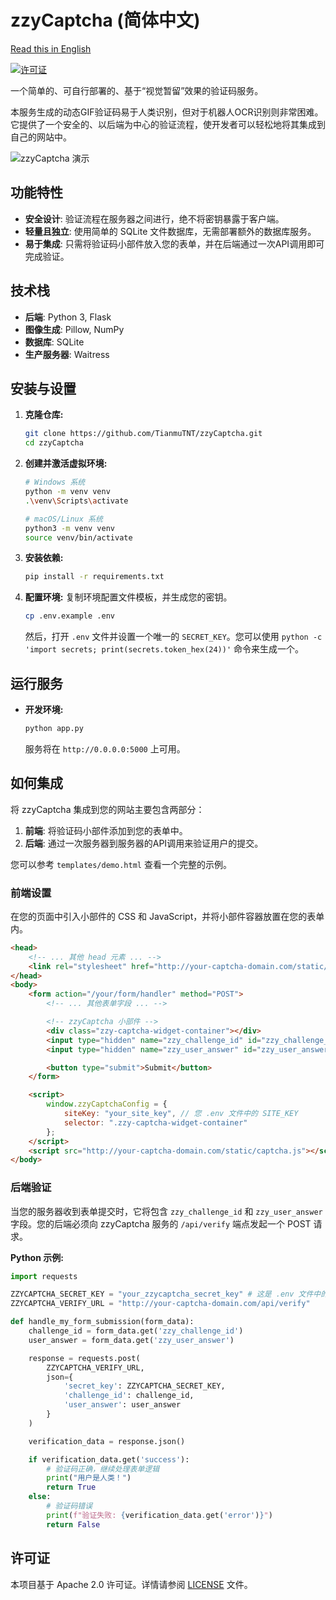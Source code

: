 # zzyCaptcha (简体中文)

[Read this in English](README.md)

[![许可证](https://img.shields.io/badge/License-Apache_2.0-blue.svg)](LICENSE)

一个简单的、可自行部署的、基于“视觉暂留”效果的验证码服务。

本服务生成的动态GIF验证码易于人类识别，但对于机器人OCR识别则非常困难。它提供了一个安全的、以后端为中心的验证流程，使开发者可以轻松地将其集成到自己的网站中。

![zzyCaptcha 演示](https://imgur.com/download/TAHDdZB) <!-- 占位符：请替换为真实的演示GIF图 -->

## 功能特性

- **安全设计**: 验证流程在服务器之间进行，绝不将密钥暴露于客户端。
- **轻量且独立**: 使用简单的 SQLite 文件数据库，无需部署额外的数据库服务。
- **易于集成**: 只需将验证码小部件放入您的表单，并在后端通过一次API调用即可完成验证。

## 技术栈

- **后端**: Python 3, Flask
- **图像生成**: Pillow, NumPy
- **数据库**: SQLite
- **生产服务器**: Waitress

## 安装与设置

1.  **克隆仓库:**
    ```bash
    git clone https://github.com/TianmuTNT/zzyCaptcha.git
    cd zzyCaptcha
    ```

2.  **创建并激活虚拟环境:**
    ```bash
    # Windows 系统
    python -m venv venv
    .\venv\Scripts\activate

    # macOS/Linux 系统
    python3 -m venv venv
    source venv/bin/activate
    ```

3.  **安装依赖:**
    ```bash
    pip install -r requirements.txt
    ```

4.  **配置环境:**
    复制环境配置文件模板，并生成您的密钥。
    ```bash
    cp .env.example .env
    ```
    然后，打开 `.env` 文件并设置一个唯一的 `SECRET_KEY`。您可以使用 `python -c 'import secrets; print(secrets.token_hex(24))'` 命令来生成一个。


## 运行服务

- **开发环境:**
  ```bash
  python app.py
  ```
  服务将在 `http://0.0.0.0:5000` 上可用。

## 如何集成

将 zzyCaptcha 集成到您的网站主要包含两部分：

1.  **前端**: 将验证码小部件添加到您的表单中。
2.  **后端**: 通过一次服务器到服务器的API调用来验证用户的提交。

您可以参考 `templates/demo.html` 查看一个完整的示例。

### 前端设置

在您的页面中引入小部件的 CSS 和 JavaScript，并将小部件容器放置在您的表单内。

```html
<head>
    <!-- ... 其他 head 元素 ... -->
    <link rel="stylesheet" href="http://your-captcha-domain.com/static/captcha-widget.css">
</head>
<body>
    <form action="/your/form/handler" method="POST">
        <!-- ... 其他表单字段 ... -->

        <!-- zzyCaptcha 小部件 -->
        <div class="zzy-captcha-widget-container"></div>
        <input type="hidden" name="zzy_challenge_id" id="zzy_challenge_id">
        <input type="hidden" name="zzy_user_answer" id="zzy_user_answer">

        <button type="submit">Submit</button>
    </form>

    <script>
        window.zzyCaptchaConfig = {
            siteKey: "your_site_key", // 您 .env 文件中的 SITE_KEY
            selector: ".zzy-captcha-widget-container"
        };
    </script>
    <script src="http://your-captcha-domain.com/static/captcha.js"></script>
</body>
```

### 后端验证

当您的服务器收到表单提交时，它将包含 `zzy_challenge_id` 和 `zzy_user_answer` 字段。您的后端必须向 zzyCaptcha 服务的 `/api/verify` 端点发起一个 POST 请求。

**Python 示例:**

```python
import requests

ZZYCAPTCHA_SECRET_KEY = "your_zzycaptcha_secret_key" # 这是 .env 文件中的 SECRET_KEY
ZZYCAPTCHA_VERIFY_URL = "http://your-captcha-domain.com/api/verify"

def handle_my_form_submission(form_data):
    challenge_id = form_data.get('zzy_challenge_id')
    user_answer = form_data.get('zzy_user_answer')

    response = requests.post(
        ZZYCAPTCHA_VERIFY_URL,
        json={
            'secret_key': ZZYCAPTCHA_SECRET_KEY,
            'challenge_id': challenge_id,
            'user_answer': user_answer
        }
    )

    verification_data = response.json()

    if verification_data.get('success'):
        # 验证码正确，继续处理表单逻辑
        print("用户是人类！")
        return True
    else:
        # 验证码错误
        print(f"验证失败: {verification_data.get('error')}")
        return False
```

## 许可证

本项目基于 Apache 2.0 许可证。详情请参阅 [LICENSE](LICENSE) 文件。
